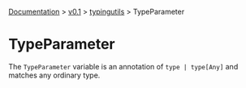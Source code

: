 [Documentation](/docs/documentation.md) >
 [v0.1](/docs/0.1/version.md) >
  [typingutils](/docs/0.1/typingutils/module.md) >
   TypeParameter

# TypeParameter

The `TypeParameter` variable is an annotation of `type | type[Any]` and matches any ordinary type.
